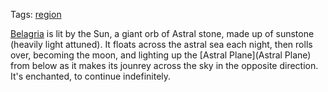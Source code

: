 Tags: [region](Regions)

[Belagria](Belagria) is lit by the Sun, a giant orb of Astral stone, made up of sunstone (heavily light attuned). It floats across the astral sea each night, then rolls over, becoming the moon, and lighting up the [Astral Plane](Astral Plane) from below as it makes its jounrey across the sky in the opposite direction. It's enchanted, to continue indefinitely.
